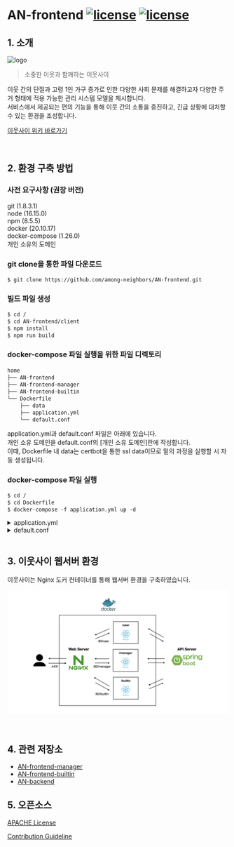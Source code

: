 # AN-frontend <a target="_blank" rel="noopener noreferrer nofollow" href="https://github.com/among-neighbors/AN-frontend/blob/main/LICENSE"><img src="https://img.shields.io/badge/License-Apache2.0-brightgreen" alt="license" data-canonical-src="https://img.shields.io/badge/License-Apache2.0-brightgreen" style="max-width: 100%;"></a> <a target="_blank" rel="noopener noreferrer nofollow" href="https://github.com/among-neighbors/AN-frontend/releases/tag/1.0.0"><img src="https://img.shields.io/badge/Release-1.0.0-ec8034" alt="license" data-canonical-src="https://img.shields.io/badge/Release-1.0.0-ec8034" style="max-width: 100%;"></a>
## 1. 소개

<img width="157" alt="logo" src="https://user-images.githubusercontent.com/67043922/198819170-dbb0ef03-cb85-4220-bfbd-3f1276776cf3.png">

> 소중한 이웃과 함께하는 이웃사이

이웃 간의 단절과 고령 1인 가구 증가로 인한 다양한 사회 문제를 해결하고자 다양한 주거 형태에 적용 가능한 관리 시스템 모델을 제시합니다.<br>
서비스에서 제공되는 편의 기능을 통해 이웃 간의 소통을 증진하고, 긴급 상황에 대처할 수 있는 환경을 조성합니다.

[이웃사이 위키 바로가기](https://github.com/among-neighbors/AN-backend/wiki)

<br>

## 2. 환경 구축 방법

### 사전 요구사항 (권장 버전)
git (1.8.3.1)<br/>
node (16.15.0)<br/>
npm (8.5.5)<br/>
docker (20.10.17)<br/>
docker-compose (1.26.0)<br/>
개인 소유의 도메인<br/>

### git clone을 통한 파일 다운로드

```shell
$ git clone https://github.com/among-neighbors/AN-frontend.git
```

### 빌드 파일 생성

```
$ cd /
$ cd AN-frontend/client
$ npm install
$ npm run build
```

### docker-compose 파일 실행을 위한 파일 디렉토리

```
home
├── AN-frontend
├── AN-frontend-manager
├── AN-frontend-builtin
└── Dockerfile
    ├── data
    ├── application.yml
    └── default.conf
```

application.yml과 default.conf 파일은 아래에 있습니다.<br/>
개인 소유 도메인을 default.conf의 [개인 소유 도메인]란에 작성합니다.<br/>
이때, Dockerfile 내 data는 certbot을 통한 ssl data이므로 밑의 과정을 실행할 시 자동 생성됩니다.<br/>

### docker-compose 파일 실행

```
$ cd /
$ cd Dockerfile
$ docker-compose -f application.yml up -d
```

<details>
<summary>application.yml</summary>
<div markdown="1">

```yaml
version: "3"
services:
  nginx:
    image: nginx:latest
    restart: unless-stopped
    volumes:
      - ./default.conf:/etc/nginx/conf.d/default.conf
      - ./data/certbot/conf:/etc/letsencrypt
      - ./data/certbot/www:/var/www/certbot
      - ../AN-frontend/client/dist:/usr/share/nginx/user
      - ../AN-frontend-manager/client/dist:/usr/share/nginx/manager
      - ../AN-frontend-builtin/client/dist:/usr/share/nginx/builtin
    ports:
      - 80:81
      - 443:443
  certbot:
    image: certbot/certbot
    restart: unless-stopped
    volumes:
      - ./data/certbot/conf:/etc/letsencrypt
      - ./data/certbot/www:/var/www/certbot
```

</div>
</details>

<details>
<summary>default.conf</summary>
<div markdown="1">

```nginx
server {
    listen       81;
    listen       [::]:81;
    server_name  [개인 소유 도메인];
    # access_log /var/log/nginx/local.access.log main;

    location /.well-known/acme-challenge/ {
        allow all;
        root /var/www/certbot;
     }

     location / {
         return 301 https://$host$request_uri;
     }

}

server {
    listen  443 ssl;
    listen  [::]:443 ssl;
    server_name [개인 소유 도메인];

    ssl_certificate /etc/letsencrypt/live/[개인 소유 도메인]/fullchain.pem;
    ssl_certificate_key /etc/letsencrypt/live/[개인 소유 도메인]/privkey.pem;
    include /etc/letsencrypt/options-ssl-nginx.conf;
    ssl_dhparam /etc/letsencrypt/ssl-dhparams.pem;

    location / {
        proxy_pass  http://localhost:80/user;
        proxy_set_header    Host                $http_host;
        proxy_set_header    X-Real-IP           $remote_addr;
        proxy_set_header    X-Forwarded-For     $proxy_add_x_forwarded_for;
    }

    location ^~ /manager {
        proxy_pass  http://localhost:80/manager;
        proxy_set_header    Host                $http_host;
        proxy_set_header    X-Real-IP           $remote_addr;
        proxy_set_header    X-Forwarded-For     $proxy_add_x_forwarded_for;
    }

    location ^~ /builtin {
        proxy_pass  http://localhost:80/builtin;
        proxy_set_header    Host                $http_host;
        proxy_set_header    X-Real-IP           $remote_addr;
        proxy_set_header    X-Forwarded-For     $proxy_add_x_forwarded_for;
    }

}

server {
    listen       80;
    listen       [::]:80;
    server_name  localhost;

     location /user {
        alias  /usr/share/nginx/user/;
        index  index.html index.htm;
        try_files   $uri $uri/ /user/index.html;
        sub_filter ../public/img ../img;
        sub_filter_once off;
        sub_filter_types *;
    }
    location /manager {
        alias  /usr/share/nginx/manager/;
        index  index.html index.htm;
        try_files   $uri $uri/ /manager/index.html;
        sub_filter ../public/img ../manager/img;
        sub_filter /assets/ /manager/assets/;
        sub_filter_once off;
        sub_filter_types *;
    }
    location /builtin {
        alias  /usr/share/nginx/builtin/;
        index  index.html index.htm;
        try_files   $uri $uri/ /builtin/index.html;
        sub_filter ../public/img ../builtin/img;
        sub_filter ../public/model ../builtin/model;
        sub_filter /assets/ /builtin/assets/;
        sub_filter_once off;
        sub_filter_types *;
    }
}
```

</div>
</details>

<br>

## 3. 이웃사이 웹서버 환경

이웃사이는 Nginx 도커 컨테이너를 통해 웹서버 환경을 구축하였습니다.

![이웃사이 웹서버 환경](https://github.com/among-neighbors/AN-frontend/blob/main/imgForReadme/client-runtime.jpeg?raw=true)

<br>

## 4. 관련 저장소
+ [AN-frontend-manager](https://github.com/among-neighbors/AN-frontend-manager)
+ [AN-frontend-builtin](https://github.com/among-neighbors/AN-frontend-builtin)
+ [AN-backend](https://github.com/among-neighbors/AN-backend)

## 5. 오픈소스

[APACHE License](LICENSE)

[Contribution Guideline](CONTRIBUTING.md)
